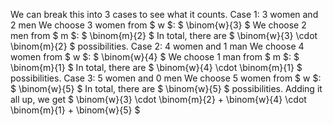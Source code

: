 We can break this into 3 cases to see what it counts.
Case 1: 3 women and 2 men
We choose 3 women from $ w $: $ \binom{w}{3} $
We choose 2 men from $ m $: $ \binom{m}{2} $
In total, there are $ \binom{w}{3} \cdot \binom{m}{2} $ possibilities.
Case 2: 4 women and 1 man
We choose 4 women from $ w $: $ \binom{w}{4} $
We choose 1 man from $ m $: $ \binom{m}{1} $
In total, there are $ \binom{w}{4} \cdot \binom{m}{1} $ possibilities.
Case 3: 5 women and 0 men
We choose 5 women from $ w $: $ \binom{w}{5} $
In total, there are $ \binom{w}{5} $ possibilities.
Adding it all up, we get $ \binom{w}{3} \cdot \binom{m}{2} + \binom{w}{4} \cdot \binom{m}{1} + \binom{w}{5} $
